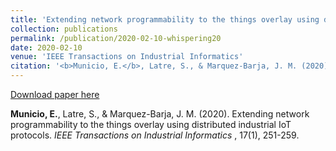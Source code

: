 ```yaml
---
title: 'Extending network programmability to the things overlay using distributed industrial IoT protocols'
collection: publications
permalink: /publication/2020-02-10-whispering20
date: 2020-02-10
venue: 'IEEE Transactions on Industrial Informatics'
citation: '<b>Municio, E.</b>, Latre, S., & Marquez-Barja, J. M. (2020). Extending network programmability to the things overlay using distributed industrial IoT protocols. <i> IEEE Transactions on Industrial Informatics </i>, 17(1), 251-259.'
---
```


[Download paper here](https://drive.google.com/file/d/1bYlhbULnDvpfNTrSeuZAYdYKCFA0OdBR/view)

<b>Municio, E.</b>, Latre, S., & Marquez-Barja, J. M. (2020). Extending network programmability to the things overlay using distributed industrial IoT protocols. <i> IEEE Transactions on Industrial Informatics </i>, 17(1), 251-259.